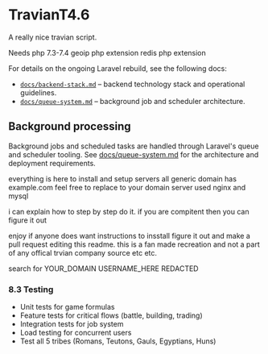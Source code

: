 # TravianT4.6
A really nice travian script.

Needs
php 7.3-7.4
geoip php extension
redis php extension

For details on the ongoing Laravel rebuild, see the following docs:

- [`docs/backend-stack.md`](docs/backend-stack.md) – backend technology stack
  and operational guidelines.
- [`docs/queue-system.md`](docs/queue-system.md) – background job and scheduler
  architecture.

## Background processing

Background jobs and scheduled tasks are handled through Laravel's queue and
scheduler tooling.  See [docs/queue-system.md](docs/queue-system.md) for the
architecture and deployment requirements.

everything is here to install and setup servers
all generic domain has example.com feel free to replace to your domain
server used nginx and mysql

i can explain how to step by step do it.
if you are compitent then you can figure it out

enjoy if anyone does want instructions to insstall figure it out and make a pull request editing this readme.
this is a fan made recreation and not a part of any offical trvian company source etc etc.


search for
YOUR_DOMAIN
USERNAME_HERE
REDACTED

### 8.3 Testing

- Unit tests for game formulas
- Feature tests for critical flows (battle, building, trading)
- Integration tests for job system
- Load testing for concurrent users
- Test all 5 tribes (Romans, Teutons, Gauls, Egyptians, Huns)

